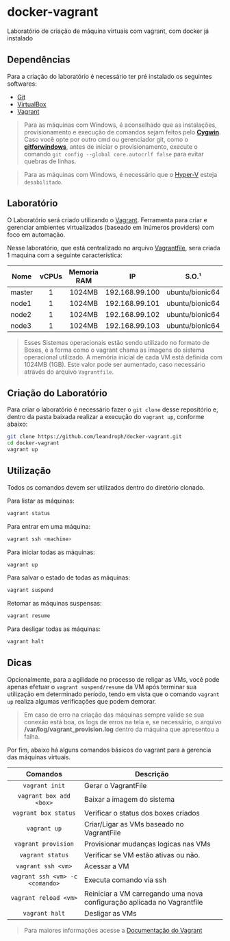 # docker-vagrant
Laboratório de criação de máquina virtuais com vagrant, com docker já instalado


Dependências
-------------

Para a criação do laboratório é necessário ter pré instalado os seguintes softwares:

* [Git][1]
* [VirtualBox][2]
* [Vagrant][3]

> Para as máquinas com Windows, é aconselhado que as instalações, provisionamento e execução de comandos sejam feitos pelo  **[Cygwin][5]**. Caso você opte por outro cmd ou gerenciador git, como o **[gitforwindows][10]**, antes de iniciar o provisionamento, execute o comando `git config --global core.autocrlf false` para evitar quebras de linhas.

> Para as máquinas com Windows, é necessário que o [Hyper-V][9] esteja `desabilitado`.

Laboratório
-----------

O Laboratório será criado utilizando o [Vagrant][6]. Ferramenta para criar e gerenciar ambientes virtualizados (baseado em Inúmeros providers) com foco em automação.

Nesse laboratório, que está centralizado no arquivo [Vagrantfile][7], sera criada 1 maquina com a seguinte característica:

Nome       | vCPUs | Memoria RAM | IP            | S.O.¹           
---------- |:-----:|:-----------:|:-------------:|:---------------:
master     | 1     | 1024MB | 192.168.99.100 | ubuntu/bionic64
node1      | 1     | 1024MB | 192.168.99.101 | ubuntu/bionic64
node2      | 1     | 1024MB | 192.168.99.102 | ubuntu/bionic64
node3      | 1     | 1024MB | 192.168.99.103 | ubuntu/bionic64

>  Esses Sistemas operacionais estão sendo utilizado no formato de Boxes, é a forma como o vagrant chama as imagens do sistema operacional utilizado.
>  A memória inicial de cada VM está definida com 1024MB (1GB). Este valor pode ser aumentado, caso necessário através do arquivo `Vagrantfile`.

Criação do Laboratório
----------------------

Para criar o laboratório é necessário fazer o `git clone` desse repositório e, dentro da pasta baixada realizar a execução do `vagrant up`, conforme abaixo:

```bash
git clone https://github.com/leandroph/docker-vagrant.git
cd docker-vagrant
vagrant up
```
Utilização
----------

Todos os comandos devem ser utilizados dentro do diretório clonado.

Para listar as máquinas:

```bash
vagrant status
```

Para entrar em uma máquina:

```bash
vagrant ssh <machine>
```

Para iniciar todas as máquinas:

```bash
vagrant up
```

Para salvar o estado de todas as máquinas:

```bash
vagrant suspend
```

Retomar as máquinas suspensas:

```bash
vagrant resume
```

Para desligar todas as máquinas:

```bash
vagrant halt
```

Dicas
-----

Opcionalmente, para a agilidade no processo de religar as VMs, você pode apenas efetuar o `vagrant suspend/resume` da VM após terminar sua utilização em determinado período, tendo em vista que o comando `vagrant up` realiza algumas verificações que podem demorar.

> Em caso de erro na criação das máquinas sempre valide se sua conexão está boa, os logs de erros na tela e, se necessário, o arquivo **/var/log/vagrant_provision.log** dentro da máquina que apresentou a falha.

Por fim, abaixo há alguns comandos básicos do vagrant para a gerencia das máquinas virtuais.

Comandos                | Descrição
:----------------------:| ---------------------------------------
`vagrant init`          | Gerar o VagrantFile
`vagrant box add <box>` | Baixar a  imagem do sistema
`vagrant box status`    | Verificar o status dos boxes criados
`vagrant up`            | Criar/Ligar as VMs baseado no VagrantFile
`vagrant provision`     | Provisionar mudanças logicas nas VMs
`vagrant status`        | Verificar se VM estão ativas ou não.
`vagrant ssh <vm>`      | Acessar a VM
`vagrant ssh <vm> -c <comando>` | Executa comando via ssh
`vagrant reload <vm>`   | Reiniciar a VM carregando uma nova configuração aplicada no Vagrantfile
`vagrant halt`          | Desligar as VMs

> Para maiores informações acesse a [Documentação do Vagrant][8]



[1]: https://git-scm.com/downloads
[2]: https://www.virtualbox.org/wiki/Downloads
[3]: https://www.vagrantup.com/downloads
[4]: https://www.vagrantup.com/downloads
[5]: https://cygwin.com/install.html
[6]: https://www.vagrantup.com/
[7]: ./Vagrantfile
[8]: https://www.vagrantup.com/docs
[9]: https://docs.microsoft.com/en-us/virtualization/hyper-v-on-windows/about/
[10]: https://gitforwindows.org/
